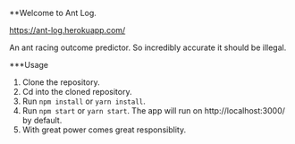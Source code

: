 **Welcome to Ant Log.

<a href="https://ant-log.herokuapp.com/">https://ant-log.herokuapp.com/</a>

An ant racing outcome predictor.
So incredibly accurate it should be illegal.

***Usage

1. Clone the repository.
2. Cd into the cloned repository.
3. Run `npm install` or `yarn install`.
4. Run `npm start` or `yarn start`. The app will run on http://localhost:3000/ by default.
5. With great power comes great responsiblity.
